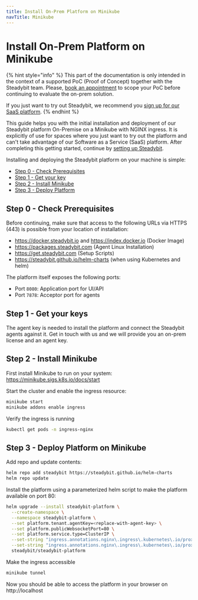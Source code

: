 ```yaml
---
title: Install On-Prem Platform on Minikube
navTitle: Minikube
---
```


# Install On-Prem Platform on Minikube

{% hint style="info" %}
This part of the documentation is only intended in the context of a supported PoC (Proof of Concept) together with the Steadybit team. Please, [book an appointment](https://www.steadybit.com/book-demo) to scope your PoC before continuing to evaluate the on-prem solution.

If you just want to try out Steadybit, we recommend you [sign up for our SaaS platform](https://signup.steadybit.com).
{% endhint %}

This guide helps you with the initial installation and deployment of our Steadybit platform On-Premise on a Minikube with NGINX ingress.
It is explicitly of use for spaces where you just want to try out the platform and can't take advantage of our Software as a Service (SaaS) platform.
After completing this getting started, continue by [setting up Steadybit](/install-and-configure/install-agent).

Installing and deploying the Steadybit platform on your machine is simple:

- [Step 0 - Check Prerequisites](#step-0-check-prerequisites)
- [Step 1 - Get your key](#step-1-get-your-keys)
- [Step 2 - Install Minikube](#step-2-install-minikube)
- [Step 3 - Deploy Platform](#step-3-deploy-platform-on-minikube)

## Step 0 - Check Prerequisites

Before continuing, make sure that access to the following URLs via HTTPS (443) is possible from your location of installation:

- https://docker.steadybit.io and https://index.docker.io (Docker Image)
- https://packages.steadybit.com (Agent Linux Installation)
- https://get.steadybit.com (Setup Scripts)
- https://steadybit.github.io/helm-charts (when using Kubernetes and helm)

The platform itself exposes the following ports:

- Port `8080`: Application port for UI/API
- Port `7878`: Acceptor port for agents

## Step 1 - Get your keys

The agent key is needed to install the platform and connect the Steadybit agents against it.
Get in touch with us and we will provide you an on-prem license and an agent key.

## Step 2 - Install Minikube
First install Minikube to run on your system: https://minikube.sigs.k8s.io/docs/start

Start the cluster and enable the ingress resource:

```bash
minikube start
minikube addons enable ingress
```

Verify the ingress is running

```bash
kubectl get pods -n ingress-nginx
```

## Step 3 - Deploy Platform on Minikube

Add repo and update contents:

```bash
helm repo add steadybit https://steadybit.github.io/helm-charts
helm repo update
```

Install the platform using a parameterized helm script to make the platform available on port 80:

```bash
helm upgrade --install steadybit-platform \
  --create-namespace \
  --namespace steadybit-platform \
  --set platform.tenant.agentKey=<replace-with-agent-key> \
  --set platform.publicWebsocketPort=80 \
  --set platform.service.type=ClusterIP \
  --set-string "ingress.annotations.nginx\.ingress\.kubernetes\.io/proxy-read-timeout=3600" \
  --set-string "ingress.annotations.nginx\.ingress\.kubernetes\.io/proxy-send-timeout=3600" \
  steadybit/steadybit-platform
```

Make the ingress accessible

```bash
minikube tunnel
```

Now you should be able to access the platform in your browser on http://localhost
